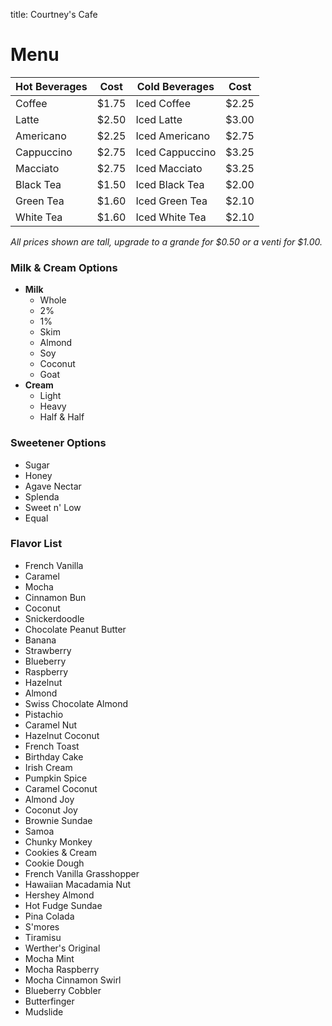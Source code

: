 title: Courtney's Cafe

# Menu

Hot Beverages | Cost | Cold Beverages | Cost
---------|------|----------|-----
Coffee | $1.75 | Iced Coffee | $2.25
Latte | $2.50 | Iced Latte | $3.00
Americano | $2.25 | Iced Americano | $2.75
Cappuccino | $2.75 | Iced Cappuccino | $3.25
Macciato | $2.75 | Iced Macciato | $3.25
Black Tea | $1.50 | Iced Black Tea | $2.00
Green Tea | $1.60 | Iced Green Tea | $2.10
White Tea | $1.60 | Iced White Tea | $2.10

*All prices shown are tall, upgrade to a grande for $0.50 or a venti for $1.00.*

### Milk & Cream Options

* __Milk__
  * Whole
  * 2%
  * 1%
  * Skim
  * Almond
  * Soy
  * Coconut
  * Goat
* __Cream__
  * Light
  * Heavy
  * Half & Half

### Sweetener Options

* Sugar
* Honey
* Agave Nectar
* Splenda
* Sweet n' Low
* Equal

### Flavor List

* French Vanilla
* Caramel
* Mocha
* Cinnamon Bun
* Coconut
* Snickerdoodle
* Chocolate Peanut Butter
* Banana
* Strawberry
* Blueberry
* Raspberry
* Hazelnut
* Almond
* Swiss Chocolate Almond
* Pistachio
* Caramel Nut
* Hazelnut Coconut
* French Toast
* Birthday Cake
* Irish Cream
* Pumpkin Spice
* Caramel Coconut
* Almond Joy
* Coconut Joy
* Brownie Sundae
* Samoa
* Chunky Monkey
* Cookies & Cream
* Cookie Dough
* French Vanilla Grasshopper
* Hawaiian Macadamia Nut
* Hershey Almond
* Hot Fudge Sundae
* Pina Colada
* S'mores
* Tiramisu
* Werther's Original
* Mocha Mint
* Mocha Raspberry
* Mocha Cinnamon Swirl
* Blueberry Cobbler
* Butterfinger
* Mudslide
